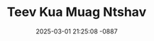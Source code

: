 ---
layout: movie-video-data
date: 2025-03-01 21:25:08 -0887
categories: movie

# Site Attributes
title: "Teev Kua Muag Ntshav"
permalink: "/movie/Teev_Kua_Muag_Ntshav"

# Movie Attributes
synopsis: "Keem thiab txiv nrog tus muam nyob ua twj cuab nram teb. Muaj ib hnub lawv caw cov kwv tij pem zos tuaj noj ib pluag mov. Sij hawm ntawv, Suab tuaj muab lawv tua thiab nte cov tub hluas mus ua qhev rau suav teb thiab coj cov ntxhais mus ua niam ntiav thiaj tshwm sim tej kev sib ntau sib tua. Thov nej soj qab taug lwg siab mus seb lawv txoj sia yuav xaus li cas. "
producer: "Xib Xub Hmoob Production"
director: "Keng Lee, Laim Lauj"
writer: ""
video_link: "https://youtu.be/JBnrsxc-jo0?si=tSFSaMP-ArfJ11-6"
genre: "Action"
year: ""
release_type: "DVD"
storage: "Center for Hmong Studies"
thumbnail: "/assets/images/movie_thumbnails/Teev Kua Muag Ntshav.jpeg"
publishing_company: "Xib Xub Hmoob Production"

# Sequels + Parts
base_movie: ""
total_parts: 
sequel: ""

# Movie Cast
cast:
- name: "Keem Lis"
- name: "Teem Xyooj"
- name: "Maiv Lis Yaj"
- name: "Ntsai Tsab"
- name: "Npis Hawj"
- name: "Txhiaj Kaub Lis"
- name: "Kais Vaj"
---